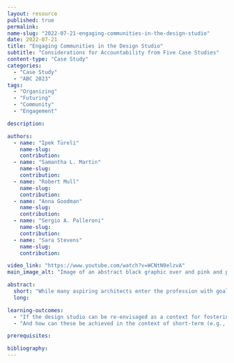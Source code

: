 ```yaml
---
layout: resource
published: true
permalink:
name-slug: "2022-07-21-engaging-communities-in-the-design-studio"
date: 2022-07-21
title: "Engaging Communities in the Design Studio"
subtitle: "Considerations for Accountability from Five Case Studies"
content-type: "Case Study"
categories:
  - "Case Study"
  - "ABC 2023"
tags:
  - "Organizing"
  - "Futuring"
  - "Community"
  - "Engagement"

description:

authors:
  - name: "Ipek Türeli"
    name-slug:
    contribution:
  - name: "Samantha L. Martin"
    name-slug:
    contribution:
  - name: "Robert Mull"
    name-slug:
    contribution:
  - name: "Anna Goodman"
    name-slug:
    contribution:
  - name: "Sergio A. Palleroni"
    name-slug:
    contribution:
  - name: "Sara Stevens"
    name-slug:
    contribution:

video_link: "https://www.youtube.com/watch?v=WCNtN0elzvA"
main_image_alt: "Image of an abstract black graphic over and pink and purple background."

abstract:
  short: "While many aspiring architects enter the profession with goals of creating better worlds, architecture supports capitalism, an economic system with its effects of environment degradation, growing inequality, and exploitation. A key obstacle to challenging the relationship between architecture and capitalism is the positionality of the architect. The design studio typically presents itself as a simulation of professional practice where the architect is the “author” of the design. Through an exploration of case studies from Ireland, Canada, the UK, and the US, this workshop asks: How can the design studio be transformed through “collaborative ethics”? What are strategies to establish and maintain accountability as designers? When community design workshops started in the 1960s, architecture students and faculty immersed themselves in local communities, helping to define them; then, they formed long-term partnerships and collectively figured out what is most useful to the community. In some cases, this didn’t involve new-build designs and rather meant organizational structures to protect inner city neighborhoods from urban renewal. This translated to the decentering of the architect as provider of professional expertise. By the 1980s, however, the rise of conservative politics and neo-liberal economic policies in many countries paralleled the fading away of earlier countercultural movements. As a result, community design studios declined and those that remain take the form of, in some cases, students building small-scale structures for public spaces, and in others, students going into impoverished racialized communities to build a modest house or another structure for them. This type of community design re-centers the architect yet again, without addressing structural disenfranchisement and disinvestment. As such, it may be considered a “band-aid” solution that perpetuates the status-quo."
  long:

learning-outcomes:
  - "If the design studio can be re-envisaged as a context for fostering relationships with envisioned communities, what are the responsibilities toward those communities?"
  - "And how can these be achieved in the context of short-term (e.g., 13 week) semesters and course credit-grading expectations in the university setting?"

prerequisites:

bibliography:
---
```

